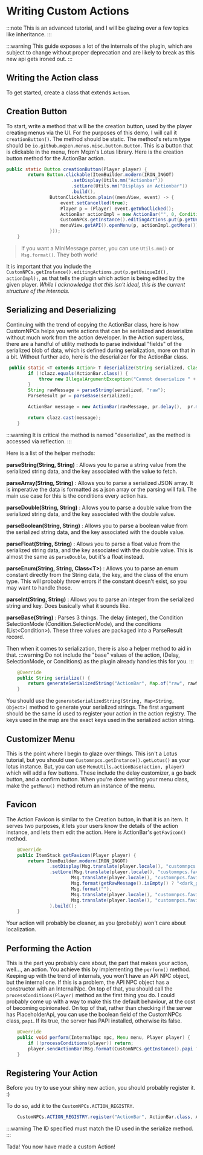 # Writing Custom Actions

:::note
This is an advanced tutorial, and I will be glazing over a few topics like inheritance.
:::

:::warning
This guide exposes a lot of the internals of the plugin, which are subject to change without proper deprecation and are likely to break as this new api gets ironed out.
:::

## Writing the Action class
To get started, create a class that extends `Action`.

## Creation Button
To start, write a method that will be the creation button, used by the player creating menus via the UI. For the
purposes of this demo, I will call it `creationButton()`. The method should be static. The method's return type should 
be `io.github.mqzen.menus.misc.button.Button`. This is a button that is clickable in the menu, from Mqzn's Lotus 
library. Here is the creation button method for the ActionBar action.
```java
public static Button creationButton(Player player) {
        return Button.clickable(ItemBuilder.modern(IRON_INGOT)
                        .setDisplay(Utils.mm("Actionbar"))
                        .setLore(Utils.mm("Displays an Actionbar"))
                        .build(),
                ButtonClickAction.plain((menuView, event) -> {
                    event.setCancelled(true);
                    Player p = (Player) event.getWhoClicked();
                    ActionBar actionImpl = new ActionBar("", 0, Condition.SelectionMode.ONE, new ArrayList<>());
                    CustomNPCs.getInstance().editingActions.put(p.getUniqueId(), actionImpl);
                    menuView.getAPI().openMenu(p, actionImpl.getMenu());
                }));
    }
```

> If you want a MiniMessage parser, you can use `Utils.mm()` or `Msg.format()`. They both work!

It is important that you include the `CustomNPCs.getInstance().editingActions.put(p.getUniqueId(), actionImpl);`, as
that tells the plugin which action is being edited by the given player. 
*While I acknowledge that this isn't ideal, this is the current structure of the internals.*

## Serializing and Deserializing

Continuing with the trend of copying the ActionBar class, here is how CustomNPCs helps you write actions that can be
serialized and deserialize without much work from the action developer. In the Action superclass, there are a handful
of utility methods to parse individual "fields" of the serialized blob of data, which is defined during serialization,
more on that in a bit. Without further ado, here is the deserializer for the ActionBar class.
```java
 public static <T extends Action> T deserialize(String serialized, Class<T> clazz) {
        if (!clazz.equals(ActionBar.class)) {
            throw new IllegalArgumentException("Cannot deserialize " + clazz.getName() + " to " + ActionBar.class.getName());
        }
        String rawMessage = parseString(serialized, "raw");
        ParseResult pr = parseBase(serialized);

        ActionBar message = new ActionBar(rawMessage, pr.delay(),  pr.mode(), pr.conditions());

        return clazz.cast(message);
    }
```

:::warning
It is critical the method is named "deserialize", as the method is accessed via reflection.
:::

Here is a list of the helper methods:

**parseString(String, String)**
: Allows you to parse a string value from the serialized string data, and the key associated with the value to fetch.

**parseArray(String, String)**
: Allows you to parse a serialized JSON array. It is imperative the data is formatted as a json array or the parsing
will fail. The main use case for this is the conditions every action has.

**parseDouble(String, String)**
: Allows you to parse a double value from the serialized string data, and the key associated with the double value.

**parseBoolean(String, String)**
: Allows you to parse a boolean value from the serialized string data, and the key associated with the double value.

**parseFloat(String, String)**
: Allows you to parse a float value from the serialized string data, and the key associated with the double value. This
is almost the same as `parseDouble`, but it's a float instead.

**parseEnum(String, String, Class&lt;T>**)
: Allows you to parse an enum constant directly from the String data, the key, and the class of the enum type. This 
will probably throw errors if the constant doesn't exist, so you may want to handle those.

**parseInt(String, String)**
: Allows you to parse an integer from the serialized string and key. Does basically what it sounds like.

**parseBase(String)**
: Parses 3 things. The delay (integer), the Condition SelectionMode (Condition.SelectionMode), and the conditions
(List&lt;Condition>). These three values are packaged into a ParseResult record. 

Then when it comes to serialization, there is also a helper method to aid in that.
:::warning 
Do not include the "base" values of the action, (Delay, SelectionMode, or Conditions) as the plugin already handles this for you.
:::

```java
    @Override
    public String serialize() {
        return generateSerializedString("ActionBar", Map.of("raw", rawMessage));
    }
```
You should use the `generateSerializedString(String, Map<String, Object>)` method to generate your serialized strings.
The first argument should be the same id used to register your action in the action registry. The keys used in the map
are the exact keys used in the serialized action string.

## Customizer Menu
This is the point where I begin to glaze over things. This isn't a Lotus tutorial, but you should use 
`Customnpcs.getInstance().getLotus()` as your lotus instance. But, you can use `MenuUtils.actionBase(action, player)`
which will add a few buttons. These include the delay customizer, a go back button, and a confirm button. When you're
done writing your menu class, make the `getMenu()` method return an instance of the menu.

## Favicon
The Action Favicon is similar to the Creation button, in that it is an item. It serves two purposes, it
lets your users know the details of the action instance, and lets them edit the action. Here is ActionBar's 
`getFavicon()` method. 
```java
    @Override
    public ItemStack getFavicon(Player player) {
        return ItemBuilder.modern(IRON_INGOT)
                .setDisplay(Msg.translate(player.locale(), "customnpcs.favicons.actionbar"))
                .setLore(Msg.translate(player.locale(), "customnpcs.favicons.delay", getDelay()),
                        Msg.translate(player.locale(), "customnpcs.favicons.preview", Msg.format(getRawMessage())),
                        Msg.format(getRawMessage().isEmpty() ? "<dark_gray><i>" + Msg.translatedString(player.locale(), "customnpcs.messages.empty_string") : getRawMessage()),
                        Msg.format(""),
                        Msg.translate(player.locale(), "customnpcs.favicons.edit"),
                        Msg.translate(player.locale(), "customnpcs.favicons.remove")
                ).build();
    }
```

Your action will probably be cleaner, as you (probably) won't care about localization.

## Performing the Action
This is the part you probably care about, the part that makes your action, well..., an action. You achieve this by
implementing the `perform()` method. Keeping up with the trend of internals, you won't have an API NPC object, but the 
internal one. If this is a problem, the API NPC object has a constructor with an InternalNpc. On top of that, you
should call the `processConditions(Player)` method as the first thing you do. I could probably come up with a way to 
make this the default behaviour, at the cost of becoming opinionated. On top of that, rather than checking if the 
server has PlaceholderApi, you can use the boolean field of the CustomNPCs class, `papi`. If its true, the server
has PAPI installed, otherwise its false.

```java
    @Override
    public void perform(InternalNpc npc, Menu menu, Player player) {
        if (!processConditions(player)) return;
        player.sendActionBar(Msg.format(CustomNPCs.getInstance().papi ? PlaceholderAPI.setPlaceholders(player, rawMessage) : rawMessage));
    }
```

## Registering Your Action
Before you try to use your shiny new action, you should probably register it. :)

To do so, add it to the `CustomNPCs.ACTION_REGISTRY`.
```java
    CustomNPCs.ACTION_REGISTRY.register("ActionBar", ActionBar.class, ActionBar::creationButton);
```

:::warning 
The ID specified must match the ID used in the serialize method.
:::

Tada! You now have made a custom Action!
